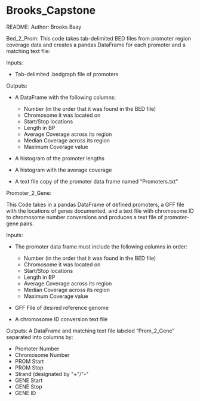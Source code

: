 # Brooks_Capstone

README: 
Author: Brooks Baay

Bed_2_Prom:
This code takes tab-delimited BED files from 
promoter region coverage data and creates
a pandas DataFrame for each promoter and a
matching text file: 

Inputs: 
- Tab-delimited .bedgraph file of promoters

Outputs: 
- A DataFrame with the following columns:
  - Number (in the order that it was found in the BED file) 
  - Chromosome it was located on 
  - Start/Stop locations 
  - Length in BP
  - Average Coverage across its region
  - Median Coverage across its region
  - Maximum Coverage value

- A histogram of the promoter lengths

- A histogram with the average coverage 

- A text file copy of the promoter data frame named “Promoters.txt”


Promoter_2_Gene:

This Code takes in a pandas DataFrame of defined promoters, 
a GFF file with the locations of genes documented, 
and a text file with chromosome ID to chromosome number conversions 
and produces a text file of promoter-gene pairs. 

Inputs:
- The promoter data frame must include the following columns in order: 
  - Number (in the order that it was found in the BED file) 
  - Chromosome it was located on 
  - Start/Stop locations 
  - Length in BP
  - Average Coverage across its region
  - Median Coverage across its region
  - Maximum Coverage value

- GFF File of desired reference genome 

- A chromosome ID conversion text file

Outputs:
A DataFrame and matching text file labeled “Prom_2_Gene”
separated into columns by: 
- Promoter Number
- Chromosome Number 
- PROM Start
- PROM Stop
- Strand (designated by "+"/"-"
- GENE Start
- GENE Stop
- GENE ID
